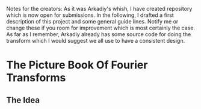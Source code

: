 Notes for the creators:
As it was Arkadiy's whish, I have created repository which is now open for submissions. In the following, I drafted a first description of this project and some general guide lines. Notify me or change these if you room for improvement which is most certainly the case. As far as I remember, Arkadiy already has some source code for doing the transform which I would suggest we all use to have a consistent design.

# The Picture Book Of Fourier Transforms

## The Idea
